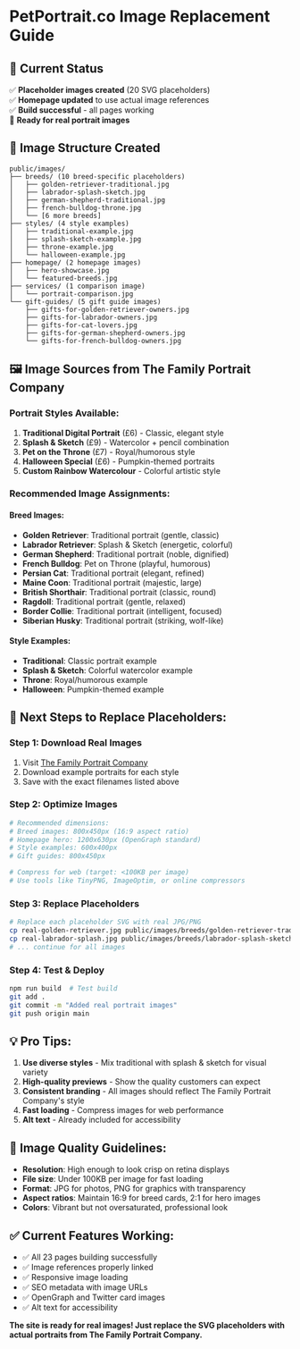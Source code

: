 # PetPortrait.co Image Replacement Guide

## 🎯 Current Status
✅ **Placeholder images created** (20 SVG placeholders)  
✅ **Homepage updated** to use actual image references  
✅ **Build successful** - all pages working  
🔄 **Ready for real portrait images**

## 📁 Image Structure Created

```
public/images/
├── breeds/ (10 breed-specific placeholders)
│   ├── golden-retriever-traditional.jpg
│   ├── labrador-splash-sketch.jpg
│   ├── german-shepherd-traditional.jpg
│   ├── french-bulldog-throne.jpg
│   └── [6 more breeds]
├── styles/ (4 style examples)
│   ├── traditional-example.jpg
│   ├── splash-sketch-example.jpg
│   ├── throne-example.jpg
│   └── halloween-example.jpg
├── homepage/ (2 homepage images)
│   ├── hero-showcase.jpg
│   └── featured-breeds.jpg
├── services/ (1 comparison image)
│   └── portrait-comparison.jpg
└── gift-guides/ (5 gift guide images)
    ├── gifts-for-golden-retriever-owners.jpg
    ├── gifts-for-labrador-owners.jpg
    ├── gifts-for-cat-lovers.jpg
    ├── gifts-for-german-shepherd-owners.jpg
    └── gifts-for-french-bulldog-owners.jpg
```

## 🖼️ Image Sources from The Family Portrait Company

### Portrait Styles Available:
1. **Traditional Digital Portrait** (£6) - Classic, elegant style
2. **Splash & Sketch** (£9) - Watercolor + pencil combination  
3. **Pet on the Throne** (£7) - Royal/humorous style
4. **Halloween Special** (£6) - Pumpkin-themed portraits
5. **Custom Rainbow Watercolour** - Colorful artistic style

### Recommended Image Assignments:

#### Breed Images:
- **Golden Retriever**: Traditional portrait (gentle, classic)
- **Labrador Retriever**: Splash & Sketch (energetic, colorful)
- **German Shepherd**: Traditional portrait (noble, dignified)
- **French Bulldog**: Pet on Throne (playful, humorous)
- **Persian Cat**: Traditional portrait (elegant, refined)
- **Maine Coon**: Traditional portrait (majestic, large)
- **British Shorthair**: Traditional portrait (classic, round)
- **Ragdoll**: Traditional portrait (gentle, relaxed)
- **Border Collie**: Traditional portrait (intelligent, focused)
- **Siberian Husky**: Traditional portrait (striking, wolf-like)

#### Style Examples:
- **Traditional**: Classic portrait example
- **Splash & Sketch**: Colorful watercolor example
- **Throne**: Royal/humorous example
- **Halloween**: Pumpkin-themed example

## 🔄 Next Steps to Replace Placeholders:

### Step 1: Download Real Images
1. Visit [The Family Portrait Company](https://familyportraitcompany.com/)
2. Download example portraits for each style
3. Save with the exact filenames listed above

### Step 2: Optimize Images
```bash
# Recommended dimensions:
# Breed images: 800x450px (16:9 aspect ratio)
# Homepage hero: 1200x630px (OpenGraph standard)
# Style examples: 600x400px
# Gift guides: 800x450px

# Compress for web (target: <100KB per image)
# Use tools like TinyPNG, ImageOptim, or online compressors
```

### Step 3: Replace Placeholders
```bash
# Replace each placeholder SVG with real JPG/PNG
cp real-golden-retriever.jpg public/images/breeds/golden-retriever-traditional.jpg
cp real-labrador-splash.jpg public/images/breeds/labrador-splash-sketch.jpg
# ... continue for all images
```

### Step 4: Test & Deploy
```bash
npm run build  # Test build
git add .
git commit -m "Added real portrait images"
git push origin main
```

## 💡 Pro Tips:

1. **Use diverse styles** - Mix traditional with splash & sketch for visual variety
2. **High-quality previews** - Show the quality customers can expect
3. **Consistent branding** - All images should reflect The Family Portrait Company's style
4. **Fast loading** - Compress images for web performance
5. **Alt text** - Already included for accessibility

## 🎨 Image Quality Guidelines:

- **Resolution**: High enough to look crisp on retina displays
- **File size**: Under 100KB per image for fast loading
- **Format**: JPG for photos, PNG for graphics with transparency
- **Aspect ratios**: Maintain 16:9 for breed cards, 2:1 for hero images
- **Colors**: Vibrant but not oversaturated, professional look

## ✅ Current Features Working:

- ✅ All 23 pages building successfully
- ✅ Image references properly linked
- ✅ Responsive image loading
- ✅ SEO metadata with image URLs
- ✅ OpenGraph and Twitter card images
- ✅ Alt text for accessibility

**The site is ready for real images! Just replace the SVG placeholders with actual portraits from The Family Portrait Company.**


